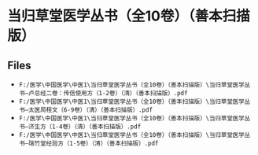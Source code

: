 # 当归草堂医学丛书（全10卷）（善本扫描版）

## Files

- `F:/医学\中国医学\中医1\当归草堂医学丛书（全10卷）（善本扫描版）\当归草堂医学丛书—卢总经二卷：传信使用方（1-2卷）（清）（善本扫描版）.pdf`
- `F:/医学\中国医学\中医1\当归草堂医学丛书（全10卷）（善本扫描版）\当归草堂医学丛书—太医局程文（6-9卷）（清）（善本扫描版）.pdf`
- `F:/医学\中国医学\中医1\当归草堂医学丛书（全10卷）（善本扫描版）\当归草堂医学丛书—济生方（1-4卷）（清）（善本扫描版）.pdf`
- `F:/医学\中国医学\中医1\当归草堂医学丛书（全10卷）（善本扫描版）\当归草堂医学丛书—瑞竹堂经验方（1-5卷）（清）（善本扫描版）.pdf`
